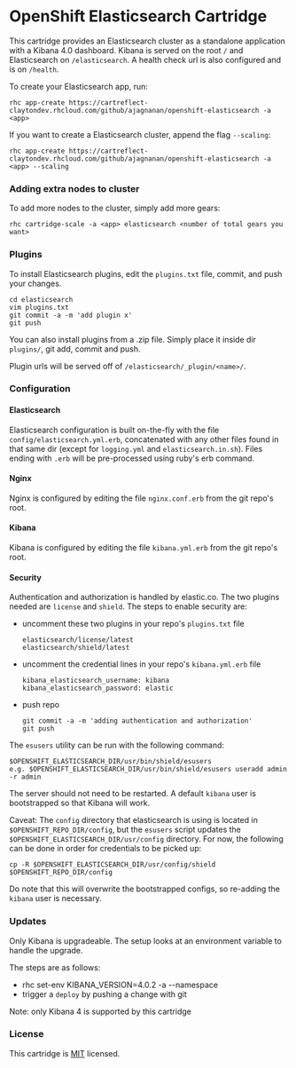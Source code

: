 OpenShift Elasticsearch Cartridge
=================================
This cartridge provides an Elasticsearch cluster as a standalone application with a Kibana 4.0 dashboard. Kibana is served on the root `/` and Elasticsearch on `/elasticsearch`. A health check url is also configured and is on `/health`.

To create your Elasticsearch app, run:

    rhc app-create https://cartreflect-claytondev.rhcloud.com/github/ajagnanan/openshift-elasticsearch -a <app>

If you want to create a Elasticsearch cluster, append the flag `--scaling`:

    rhc app-create https://cartreflect-claytondev.rhcloud.com/github/ajagnanan/openshift-elasticsearch -a <app> --scaling

### Adding extra nodes to cluster
To add more nodes to the cluster, simply add more gears:

    rhc cartridge-scale -a <app> elasticsearch <number of total gears you want>

### Plugins
To install Elasticsearch plugins, edit the `plugins.txt` file, commit, and push your changes.

    cd elasticsearch
    vim plugins.txt
    git commit -a -m 'add plugin x'
    git push

You can also install plugins from a .zip file. Simply place it inside dir `plugins/`, git add, commit and push.

Plugin urls will be served off of `/elasticsearch/_plugin/<name>/`.

### Configuration

#### Elasticsearch
Elasticsearch configuration is built on-the-fly with the file `config/elasticsearch.yml.erb`, concatenated with any other files found in that same dir (except for `logging.yml` and `elasticsearch.in.sh`). Files ending with `.erb` will be pre-processed using ruby's erb command.

#### Nginx
Nginx is configured by editing the file `nginx.conf.erb` from the git repo's root.

#### Kibana
Kibana is configured by editing the file `kibana.yml.erb` from the git repo's root.

#### Security

Authentication and authorization is handled by elastic.co. The two plugins needed are `license` and `shield`. The steps to enable security are:

  - uncomment these two plugins in your repo's `plugins.txt` file

    ```
    elasticsearch/license/latest
    elasticsearch/shield/latest
    ```
  - uncomment the credential lines in your repo's `kibana.yml.erb` file
  
    ```
    kibana_elasticsearch_username: kibana
    kibana_elasticsearch_password: elastic
    ```
  - push repo
  
    ```
    git commit -a -m 'adding authentication and authorization'
    git push
    ```

The `esusers` utility can be run with the following command:
  
  ```
  $OPENSHIFT_ELASTICSEARCH_DIR/usr/bin/shield/esusers
  e.g. $OPENSHIFT_ELASTICSEARCH_DIR/usr/bin/shield/esusers useradd admin -r admin
  ```
The server should not need to be restarted. 
A default `kibana` user is bootstrapped so that Kibana will work.

Caveat:
The `config` directory that elasticsearch is using is located in `$OPENSHIFT_REPO_DIR/config`, but the `esusers` script updates the `$OPENSHIFT_ELASTICSEARCH_DIR/usr/config` directory. For now, the following can be done in order for credentials to be picked up:

  ```
  cp -R $OPENSHIFT_ELASTICSEARCH_DIR/usr/config/shield $OPENSHIFT_REPO_DIR/config
  ```

Do note that this will overwrite the bootstrapped configs, so re-adding the `kibana` user is necessary.

### Updates

Only Kibana is upgradeable. The setup looks at an environment variable to handle the upgrade.

The steps are as follows:

  - rhc set-env KIBANA_VERSION=4.0.2 -a <app> --namespace <domain>
  - trigger a `deploy` by pushing a change with git

Note: only Kibana 4 is supported by this cartridge

### License
This cartridge is [MIT](http://opensource.org/licenses/MIT) licensed.
